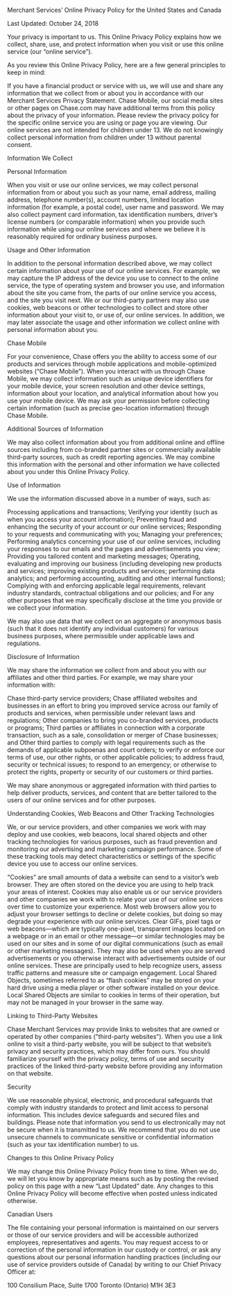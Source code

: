 Merchant Services’ Online Privacy Policy for the United States and Canada

Last Updated: October 24, 2018

Your privacy is important to us. This Online Privacy Policy explains how we collect, share, use, and protect information when you visit or use this online service (our “online service”).

As you review this Online Privacy Policy, here are a few general principles to keep in mind:

If you have a financial product or service with us, we will use and share any information that we collect from or about you in accordance with our Merchant Services Privacy Statement.
Chase Mobile, our social media sites or other pages on Chase.com may have additional terms from this policy about the privacy of your information. Please review the privacy policy for the specific online service you are using or page you are viewing.
Our online services are not intended for children under 13. We do not knowingly collect personal information from children under 13 without parental consent.

Information We Collect

Personal Information

When you visit or use our online services, we may collect personal information from or about you such as your name, email address, mailing address, telephone number(s), account numbers, limited location information (for example, a postal code), user name and password. We may also collect payment card information, tax identification numbers, driver’s license numbers (or comparable information) when you provide such information while using our online services and where we believe it is reasonably required for ordinary business purposes.

Usage and Other Information

In addition to the personal information described above, we may collect certain information about your use of our online services. For example, we may capture the IP address of the device you use to connect to the online service, the type of operating system and browser you use, and information about the site you came from, the parts of our online service you access, and the site you visit next. We or our third-party partners may also use cookies, web beacons or other technologies to collect and store other information about your visit to, or use of, our online services. In addition, we may later associate the usage and other information we collect online with personal information about you.

Chase Mobile

For your convenience, Chase offers you the ability to access some of our products and services through mobile applications and mobile-optimized websites (“Chase Mobile”). When you interact with us through Chase Mobile, we may collect information such as unique device identifiers for your mobile device, your screen resolution and other device settings, information about your location, and analytical information about how you use your mobile device. We may ask your permission before collecting certain information (such as precise geo-location information) through Chase Mobile.

Additional Sources of Information

We may also collect information about you from additional online and offline sources including from co-branded partner sites or commercially available third-party sources, such as credit reporting agencies. We may combine this information with the personal and other information we have collected about you under this Online Privacy Policy.

Use of Information

We use the information discussed above in a number of ways, such as:

Processing applications and transactions;
Verifying your identity (such as when you access your account information);
Preventing fraud and enhancing the security of your account or our online services;
Responding to your requests and communicating with you;
Managing your preferences;
Performing analytics concerning your use of our online services, including your responses to our emails and the pages and advertisements you view;
Providing you tailored content and marketing messages;
Operating, evaluating and improving our business (including developing new products and services; improving existing products and services; performing data analytics; and performing accounting, auditing and other internal functions);
Complying with and enforcing applicable legal requirements, relevant industry standards, contractual obligations and our policies; and
For any other purposes that we may specifically disclose at the time you provide or we collect your information.

We may also use data that we collect on an aggregate or anonymous basis (such that it does not identify any individual customers) for various business purposes, where permissible under applicable laws and regulations.

Disclosure of Information

We may share the information we collect from and about you with our affiliates and other third parties. For example, we may share your information with:

Chase third-party service providers;
Chase affiliated websites and businesses in an effort to bring you improved service across our family of products and services, when permissible under relevant laws and regulations;
Other companies to bring you co-branded services, products or programs;
Third parties or affiliates in connection with a corporate transaction, such as a sale, consolidation or merger of Chase businesses; and
Other third parties to comply with legal requirements such as the demands of applicable subpoenas and court orders; to verify or enforce our terms of use, our other rights, or other applicable policies; to address fraud, security or technical issues; to respond to an emergency; or otherwise to protect the rights, property or security of our customers or third parties.

We may share anonymous or aggregated information with third parties to help deliver products, services, and content that are better tailored to the users of our online services and for other purposes.

Understanding Cookies, Web Beacons and Other Tracking Technologies

We, or our service providers, and other companies we work with may deploy and use cookies, web beacons, local shared objects and other tracking technologies for various purposes, such as fraud prevention and monitoring our advertising and marketing campaign performance. Some of these tracking tools may detect characteristics or settings of the specific device you use to access our online services.

"Cookies” are small amounts of data a website can send to a visitor’s web browser. They are often stored on the device you are using to help track your areas of interest. Cookies may also enable us or our service providers and other companies we work with to relate your use of our online services over time to customize your experience. Most web browsers allow you to adjust your browser settings to decline or delete cookies, but doing so may degrade your experience with our online services.
Clear GIFs, pixel tags or web beacons—which are typically one-pixel, transparent images located on a webpage or in an email or other message—or similar technologies may be used on our sites and in some of our digital communications (such as email or other marketing messages). They may also be used when you are served advertisements or you otherwise interact with advertisements outside of our online services. These are principally used to help recognize users, assess traffic patterns and measure site or campaign engagement.
Local Shared Objects, sometimes referred to as “flash cookies” may be stored on your hard drive using a media player or other software installed on your device. Local Shared Objects are similar to cookies in terms of their operation, but may not be managed in your browser in the same way.

Linking to Third-Party Websites

Chase Merchant Services may provide links to websites that are owned or operated by other companies ("third-party websites"). When you use a link online to visit a third-party website, you will be subject to that website’s privacy and security practices, which may differ from ours. You should familiarize yourself with the privacy policy, terms of use and security practices of the linked third-party website before providing any information on that website.

Security

We use reasonable physical, electronic, and procedural safeguards that comply with industry standards to protect and limit access to personal information. This includes device safeguards and secured files and buildings. Please note that information you send to us electronically may not be secure when it is transmitted to us. We recommend that you do not use unsecure channels to communicate sensitive or confidential information (such as your tax identification number) to us.

Changes to this Online Privacy Policy

We may change this Online Privacy Policy from time to time. When we do, we will let you know by appropriate means such as by posting the revised policy on this page with a new “Last Updated” date. Any changes to this Online Privacy Policy will become effective when posted unless indicated otherwise.

Canadian Users

The file containing your personal information is maintained on our servers or those of our service providers and will be accessible authorized employees, representatives and agents. You may request access to or correction of the personal information in our custody or control, or ask any questions about our personal information handling practices (including our use of service providers outside of Canada) by writing to our Chief Privacy Officer at:

100 Consilium Place, Suite 1700
Toronto (Ontario)
M1H 3E3